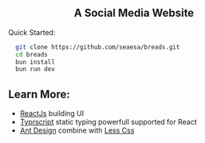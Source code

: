 <h2 align="center">A Social Media Website</h2>

Quick Started:

```bash
  git clone https://github.com/seaesa/breads.git
  cd breads
  bun install
  bun run dev
```

<h2>Learn More:</h2>

- [ReactJs](https://react.dev/) building UI
- [Typrscript](https://typescriptlang.org/) static typing powerfull supported for React
- [Ant Design](https://ant.design/) combine with [Less Css](https://lesscss.org/) 

